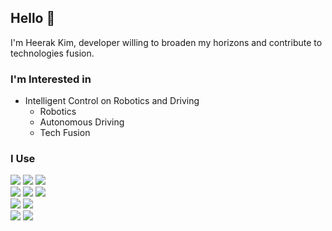 ## Hello 👋

I'm Heerak Kim, developer willing to broaden my horizons and contribute to technologies fusion.

### I'm Interested in

* Intelligent Control on Robotics and Driving
  * Robotics
  * Autonomous Driving
  * Tech Fusion

### I Use

![](https://img.shields.io/badge/C-00599C?style=for-the-badge&logo=c&logoColor=white)
![](https://img.shields.io/badge/C%2B%2B-00599C?style=for-the-badge&logo=c%2B%2B&logoColor=white)
![](https://img.shields.io/badge/Python-3776AB?style=for-the-badge&logo=python&logoColor=white)
<br>
![](https://img.shields.io/badge/Linux-FCC624?style=for-the-badge&logo=linux&logoColor=black)
![](https://img.shields.io/badge/ROS2-22314E?style=for-the-badge&logo=ros&logoColor=white)
![](https://img.shields.io/badge/Shell_Script-4EAA25?style=for-the-badge&logo=gnu-bash&logoColor=white)
<br>
![](https://img.shields.io/badge/docker-2496ED?style=for-the-badge&logo=docker&logoColor=white)
![](https://img.shields.io/badge/ansible-EE0000?style=for-the-badge&logo=ansible&logoColor=white)
<br>
![](https://img.shields.io/badge/Prometheus-E6522C?style=for-the-badge&logo=Prometheus&logoColor=white)
![](https://img.shields.io/badge/grafana-F46800?style=for-the-badge&logo=grafana&logoColor=white)
<br>
